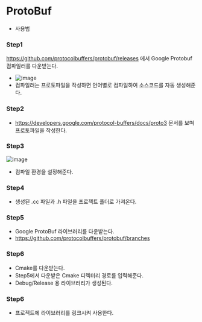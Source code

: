 # ProtoBuf

* 사용법

### Step1
https://github.com/protocolbuffers/protobuf/releases 에서 Google Protobuf 컴파일러를 다운받는다.
* ![image](https://user-images.githubusercontent.com/68372094/160231769-dd836832-2e04-4834-9e64-716d29ac6043.png)
* 컴파일러는 프로토파일을 작성하면 언어별로 컴파일하여 소스코드를 자동 생성해준다.

### Step2
* https://developers.google.com/protocol-buffers/docs/proto3 문서를 보며 프로토파일을 작성한다.

### Step3
![image](https://user-images.githubusercontent.com/68372094/160231844-8802f4a5-dec8-466b-8439-edd030b177b5.png)
* 컴파일 환경을 설정해준다.

### Step4
* 생성된 .cc 파일과 .h 파일을 프로젝트 폴더로 가져온다.

### Step5
* Google ProtoBuf 라이브러리를 다운받는다.
* https://github.com/protocolbuffers/protobuf/branches

### Step6
* Cmake를 다운받는다.
* Step5에서 다운받은 Cmake 디렉터리 경로를 입력해준다.
* Debug/Release 용 라이브러리가 생성된다.

### Step6
* 프로젝트에 라이브러리를 링크시켜 사용한다.
